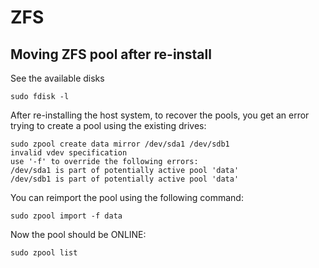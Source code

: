 # ZFS

## Moving ZFS pool after re-install

See the available disks

    sudo fdisk -l

After re-installing the host system, to recover the pools, you get an error trying to create a pool using the existing drives:

    sudo zpool create data mirror /dev/sda1 /dev/sdb1
    invalid vdev specification
    use '-f' to override the following errors:
    /dev/sda1 is part of potentially active pool 'data'
    /dev/sdb1 is part of potentially active pool 'data'

You can reimport the pool using the following command:

    sudo zpool import -f data

Now the pool should be ONLINE:

    sudo zpool list
